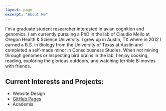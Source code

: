 ```yaml
---
layout: page
excerpt: "About Me"
---
```

I'm a graduate student researcher interested in avian cognition and genomics. I am currently pursuing a PhD in the lab of Claudio Mello at Oregon Health & Science University. I grew up in Austin, TX where in 2012 I earned a B.S. in Biology from the University of Texas at Austin and completed a self-made minor in Consciousness Studies. When not mining through genomes or inspecting bird brains in the lab, I enjoy cooking, reading, exploring the glorious outdoors, and watching terrible B-movies with friends.

## Current Interests and Projects:

- Website Design
- [GitHub Pages](http://samifriedrich.github.io)
- Academia
